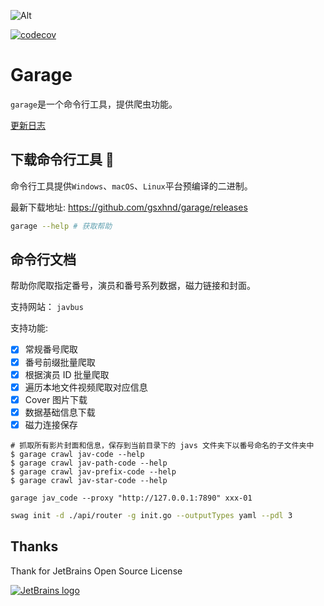![Alt](https://repobeats.axiom.co/api/embed/a600b32115176854e9ab824307882a9350d5d9de.svg "Repobeats analytics image")

[![codecov](https://codecov.io/gh/gsxhnd/garage/branch/master/graph/badge.svg?token=6EAEPP8LT7)](https://codecov.io/gh/gsxhnd/garage)

# Garage

`garage`是一个命令行工具，提供爬虫功能。

[更新日志](./CHANGELOG.md)

## 下载命令行工具 🔧

命令行工具提供`Windows`、`macOS`、`Linux`平台预编译的二进制。

最新下载地址: <https://github.com/gsxhnd/garage/releases>

```bash
garage --help # 获取帮助
```

## 命令行文档

帮助你爬取指定番号，演员和番号系列数据，磁力链接和封面。

支持网站： `javbus`

支持功能:

- [x] 常规番号爬取
- [x] 番号前缀批量爬取
- [x] 根据演员 ID 批量爬取
- [x] 遍历本地文件视频爬取对应信息
- [x] Cover 图片下载
- [x] 数据基础信息下载
- [x] 磁力连接保存

```shell
# 抓取所有影片封面和信息，保存到当前目录下的 javs 文件夹下以番号命名的子文件夹中
$ garage crawl jav-code --help
$ garage crawl jav-path-code --help
$ garage crawl jav-prefix-code --help
$ garage crawl jav-star-code --help

garage jav_code --proxy "http://127.0.0.1:7890" xxx-01
```

```bash
swag init -d ./api/router -g init.go --outputTypes yaml --pdl 3
```

## Thanks

Thank for JetBrains Open Source License

[![JetBrains logo](https://resources.jetbrains.com/storage/products/company/brand/logos/jetbrains.png)](https://jb.gg/OpenSourceSupport)
